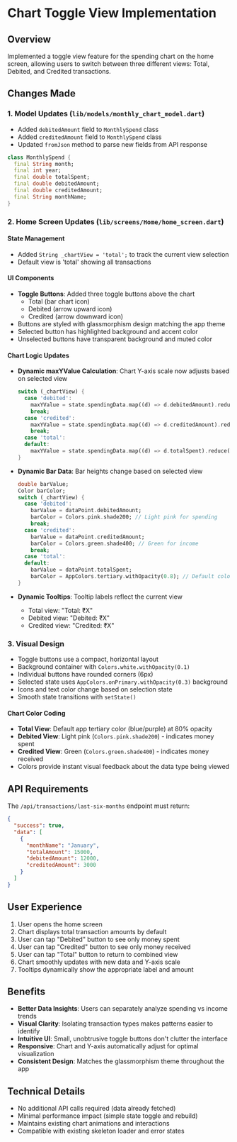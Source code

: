# Chart Toggle View Implementation

## Overview
Implemented a toggle view feature for the spending chart on the home screen, allowing users to switch between three different views: Total, Debited, and Credited transactions.

## Changes Made

### 1. Model Updates (`lib/models/monthly_chart_model.dart`)
- Added `debitedAmount` field to `MonthlySpend` class
- Added `creditedAmount` field to `MonthlySpend` class
- Updated `fromJson` method to parse new fields from API response

```dart
class MonthlySpend {
  final String month;
  final int year;
  final double totalSpent;
  final double debitedAmount;
  final double creditedAmount;
  final String monthName;
}
```

### 2. Home Screen Updates (`lib/screens/Home/home_screen.dart`)

#### State Management
- Added `String _chartView = 'total';` to track the current view selection
- Default view is 'total' showing all transactions

#### UI Components
- **Toggle Buttons**: Added three toggle buttons above the chart
  - Total (bar chart icon)
  - Debited (arrow upward icon)
  - Credited (arrow downward icon)
- Buttons are styled with glassmorphism design matching the app theme
- Selected button has highlighted background and accent color
- Unselected buttons have transparent background and muted color

#### Chart Logic Updates
- **Dynamic maxYValue Calculation**: Chart Y-axis scale now adjusts based on selected view
  ```dart
  switch (_chartView) {
    case 'debited':
      maxYValue = state.spendingData.map((d) => d.debitedAmount).reduce(max);
      break;
    case 'credited':
      maxYValue = state.spendingData.map((d) => d.creditedAmount).reduce(max);
      break;
    case 'total':
    default:
      maxYValue = state.spendingData.map((d) => d.totalSpent).reduce(max);
  }
  ```

- **Dynamic Bar Data**: Bar heights change based on selected view
  ```dart
  double barValue;
  Color barColor;
  switch (_chartView) {
    case 'debited':
      barValue = dataPoint.debitedAmount;
      barColor = Colors.pink.shade200; // Light pink for spending
      break;
    case 'credited':
      barValue = dataPoint.creditedAmount;
      barColor = Colors.green.shade400; // Green for income
      break;
    case 'total':
    default:
      barValue = dataPoint.totalSpent;
      barColor = AppColors.tertiary.withOpacity(0.8); // Default color
  }
  ```

- **Dynamic Tooltips**: Tooltip labels reflect the current view
  - Total view: "Total: ₹X"
  - Debited view: "Debited: ₹X"
  - Credited view: "Credited: ₹X"

### 3. Visual Design
- Toggle buttons use a compact, horizontal layout
- Background container with `Colors.white.withOpacity(0.1)`
- Individual buttons have rounded corners (6px)
- Selected state uses `AppColors.onPrimary.withOpacity(0.3)` background
- Icons and text color change based on selection state
- Smooth state transitions with `setState()`

#### Chart Color Coding
- **Total View**: Default app tertiary color (blue/purple) at 80% opacity
- **Debited View**: Light pink (`Colors.pink.shade200`) - indicates money spent
- **Credited View**: Green (`Colors.green.shade400`) - indicates money received
- Colors provide instant visual feedback about the data type being viewed

## API Requirements
The `/api/transactions/last-six-months` endpoint must return:
```json
{
  "success": true,
  "data": [
    {
      "monthName": "January",
      "totalAmount": 15000,
      "debitedAmount": 12000,
      "creditedAmount": 3000
    }
  ]
}
```

## User Experience
1. User opens the home screen
2. Chart displays total transaction amounts by default
3. User can tap "Debited" button to see only money spent
4. User can tap "Credited" button to see only money received
5. User can tap "Total" button to return to combined view
6. Chart smoothly updates with new data and Y-axis scale
7. Tooltips dynamically show the appropriate label and amount

## Benefits
- **Better Data Insights**: Users can separately analyze spending vs income trends
- **Visual Clarity**: Isolating transaction types makes patterns easier to identify
- **Intuitive UI**: Small, unobtrusive toggle buttons don't clutter the interface
- **Responsive**: Chart and Y-axis automatically adjust for optimal visualization
- **Consistent Design**: Matches the glassmorphism theme throughout the app

## Technical Details
- No additional API calls required (data already fetched)
- Minimal performance impact (simple state toggle and rebuild)
- Maintains existing chart animations and interactions
- Compatible with existing skeleton loader and error states
